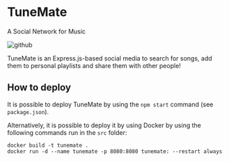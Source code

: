 # TuneMate
A Social Network for Music

![github](https://github.com/tiz314/TuneMate/assets/63679072/0961b6f3-9e63-4040-953b-a2f046f3527f)

TuneMate is an Express.js-based social media to search for songs, add them to personal playlists and share them with other people!

## How to deploy
It is possible to deploy TuneMate by using the `npm start` command (see `package.json`). 

Alternatively, it is possible to deploy it by using Docker by using the following commands run in the `src` folder:
```
docker build -t tunemate .
docker run -d --name tunemate -p 8080:8080 tunemate: --restart always
```
